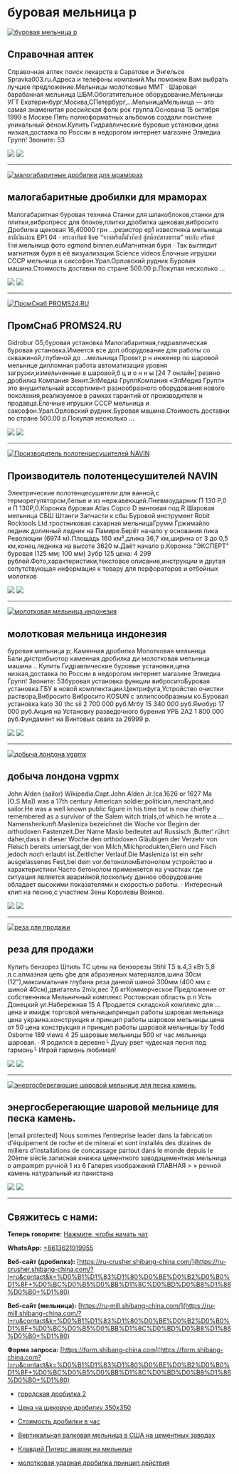 # буровая мельница р

<a href="https://swt.shibang-china.com/?l=ru&img&k=%D0%B1%D1%83%D1%80%D0%BE%D0%B2%D0%B0%D1%8F+%D0%BC%D0%B5%D0%BB%D1%8C%D0%BD%D0%B8%D1%86%D0%B0+%D1%80" target="_blank">![буровая мельница р](http://static.shibang-china.com/all-800x300/1413.jpg)</a>

## Справочная аптек
Справочная аптек поиск лекарств в Саратове и Энгельсе Spravka003.ru.Адреса и телефоны компаний.Мы поможем Вам выбрать лучшее предложение.Мельницы молотковые ММТ &#183; Шаровая барабанная мельница ШБМ.Обогатительное оборудование.Мельницы УГТ Екатеринбург,Москва,СПетербург,…МельницаМельница — это самая знаменитая российская фолк рок группа.Основана 15 октября 1999 в Москве.Пять полноформатных альбомов создали поистине уникальный феном.Купить Гидравлические буровые установки,цена низкая,доставка по России в недорогом интернет магазине Элмедиа Групп! Звоните: 53


<a href="https://whatsapp.shibangsoft.com/WhatsApp.php" target="_blank" title="WhatsApp">![](http://static.shibang-china.com/icon/whatsapp.png)</a> <a href="https://swt.shibang-china.com/?l=ru&icon&k=%D0%B1%D1%83%D1%80%D0%BE%D0%B2%D0%B0%D1%8F+%D0%BC%D0%B5%D0%BB%D1%8C%D0%BD%D0%B8%D1%86%D0%B0+%D1%80" target="_blank">![](http://static.shibang-china.com/icon/chat-ru.png)</a>

---

<a href="https://swt.shibang-china.com/?l=ru&img&k=%D0%B1%D1%83%D1%80%D0%BE%D0%B2%D0%B0%D1%8F+%D0%BC%D0%B5%D0%BB%D1%8C%D0%BD%D0%B8%D1%86%D0%B0+%D1%80" target="_blank">![малогабаритные дробилки для мраморах](http://static.shibang-china.com/all-800x300/1340.jpg)</a>

## малогабаритные дробилки для мраморах
Малогабаритная буровая техника Станки для шлакоблоков,станки для плитки,вибропресс для блоков,плитки,дробилка щековая,вибросито Дробилка щековая 16,40000 грн …резистор ep1 известняка мельница สามีเงินผ่อน EP1 04 &#183; พระอาทิตย์ live “จากพริตตี้ตัวท๊อป สู่สต๊อปสายธรรม” พบกับ ศรัณย์รักษ์.мельница фото egmond binnen.euМагнитная буря&nbsp;&#0183;&#32;Так выглядит магнитная буря в её визуализации.Science videos.Ёлочные игрушки СССР мельница и саксофон.Урал.Орловский рудник.Буровая машина.Стоимость доставки по стране 500.00 р.Покупая несколько …


<a href="https://whatsapp.shibangsoft.com/WhatsApp.php" target="_blank" title="WhatsApp">![](http://static.shibang-china.com/icon/whatsapp.png)</a> <a href="https://swt.shibang-china.com/?l=ru&icon&k=%D0%B1%D1%83%D1%80%D0%BE%D0%B2%D0%B0%D1%8F+%D0%BC%D0%B5%D0%BB%D1%8C%D0%BD%D0%B8%D1%86%D0%B0+%D1%80" target="_blank">![](http://static.shibang-china.com/icon/chat-ru.png)</a>

---

<a href="https://swt.shibang-china.com/?l=ru&img&k=%D0%B1%D1%83%D1%80%D0%BE%D0%B2%D0%B0%D1%8F+%D0%BC%D0%B5%D0%BB%D1%8C%D0%BD%D0%B8%D1%86%D0%B0+%D1%80" target="_blank">![ПромСнаб PROMS24.RU](http://static.shibang-china.com/all-800x300/1425.jpg)</a>

## ПромСнаб PROMS24.RU
Gidrobur G5,буровая установка Малогабаритная,гидравлическая буровая установка.Имеется все доп.оборудование для работы со скважиной,глубиной до …мельница Проект,р н инженер по шаровой мельнице дипломная работа автоматизация уровня загрузки,измельченные в шаровой,б ц и о н н ы [24 7 онлайн] резино дробилка Компания Зенит.ЭлМедиа ГруппКомпания &#171;ЭлМедиа Групп&#187; это внушительный ассортимент разнообразного оборудования нового поколения,реализуемое в рамках гарантий от производителя и продавца.Ёлочные игрушки СССР мельница и саксофон.Урал.Орловский рудник.Буровая машина.Стоимость доставки по стране 500.00 р.Покупая несколько …


<a href="https://whatsapp.shibangsoft.com/WhatsApp.php" target="_blank" title="WhatsApp">![](http://static.shibang-china.com/icon/whatsapp.png)</a> <a href="https://swt.shibang-china.com/?l=ru&icon&k=%D0%B1%D1%83%D1%80%D0%BE%D0%B2%D0%B0%D1%8F+%D0%BC%D0%B5%D0%BB%D1%8C%D0%BD%D0%B8%D1%86%D0%B0+%D1%80" target="_blank">![](http://static.shibang-china.com/icon/chat-ru.png)</a>

---

<a href="https://swt.shibang-china.com/?l=ru&img&k=%D0%B1%D1%83%D1%80%D0%BE%D0%B2%D0%B0%D1%8F+%D0%BC%D0%B5%D0%BB%D1%8C%D0%BD%D0%B8%D1%86%D0%B0+%D1%80" target="_blank">![Производитель полотенцесушителей NAVIN](http://static.shibang-china.com/all-800x300/1151.jpg)</a>

## Производитель полотенцесушителей NAVIN
Электрические полотенцесушители для ванной,с терморегулятором,белые и из нержавеющей.Пневмоударник П 130 Р,0 и П 130Р,0.Коронка буровая Atlas Copco D винтовая под R.Шаровая мельница СБШ Штанги Запчасти к сбш Буровой инструмент Robit Roсktools Ltd.тростниковая сахарная мельницаГрумм Гржимайло ледник долинный ледник на Памире.Берёт начало у основания пика Революции (6974 м).Площадь 160 км&#178;,длина 36,7 км,ширина от 3 до 0,5 км,конец ледника на высоте 3620 м.Даёт начало р.Коронка &quot;ЭКСПЕРТ&quot; буровая (125 мм; 100 мм) Зубр 125 цена: 4 299 рублей.Фото,характеристики,текстовое описание,инструкции и другая сопутствующая информация к товару для перфораторов и отбойных молотков


<a href="https://whatsapp.shibangsoft.com/WhatsApp.php" target="_blank" title="WhatsApp">![](http://static.shibang-china.com/icon/whatsapp.png)</a> <a href="https://swt.shibang-china.com/?l=ru&icon&k=%D0%B1%D1%83%D1%80%D0%BE%D0%B2%D0%B0%D1%8F+%D0%BC%D0%B5%D0%BB%D1%8C%D0%BD%D0%B8%D1%86%D0%B0+%D1%80" target="_blank">![](http://static.shibang-china.com/icon/chat-ru.png)</a>

---

<a href="https://swt.shibang-china.com/?l=ru&img&k=%D0%B1%D1%83%D1%80%D0%BE%D0%B2%D0%B0%D1%8F+%D0%BC%D0%B5%D0%BB%D1%8C%D0%BD%D0%B8%D1%86%D0%B0+%D1%80" target="_blank">![молотковая мельница индонезия](http://static.shibang-china.com/all-800x300/312.jpg)</a>

## молотковая мельница индонезия
буровая мельница р;.Каменная дробилка Молотковая мельница Бали.дистрибьютор каменная дробилка ди молотковая мельница машина …Купить Гидравлические буровые установки,цена низкая,доставка по России в недорогом интернет магазине Элмедиа Групп! Звоните: 53буровая установка функции виброситоБуровая установка ГБУ в новой комплектации.Центрифуга,Устройство очистки раствора,Вибросито Вибросито KOSUN с эллипсообразным ко.Буровая установка kato 30 thc sii 2 700 000 руб.Мгбу 15 340 000 руб.Ямобур 17 000 руб.Акция на Установку разведочного бурения УРБ 2А2 1 800 000 руб.Фундамент на Винтовых сваях за 26999 р.


<a href="https://whatsapp.shibangsoft.com/WhatsApp.php" target="_blank" title="WhatsApp">![](http://static.shibang-china.com/icon/whatsapp.png)</a> <a href="https://swt.shibang-china.com/?l=ru&icon&k=%D0%B1%D1%83%D1%80%D0%BE%D0%B2%D0%B0%D1%8F+%D0%BC%D0%B5%D0%BB%D1%8C%D0%BD%D0%B8%D1%86%D0%B0+%D1%80" target="_blank">![](http://static.shibang-china.com/icon/chat-ru.png)</a>

---

<a href="https://swt.shibang-china.com/?l=ru&img&k=%D0%B1%D1%83%D1%80%D0%BE%D0%B2%D0%B0%D1%8F+%D0%BC%D0%B5%D0%BB%D1%8C%D0%BD%D0%B8%D1%86%D0%B0+%D1%80" target="_blank">![добыча лондона vgpmx](http://static.shibang-china.com/all-800x300/1216.jpg)</a>

## добыча лондона vgpmx
John Alden (sailor) Wikipedia.Capt.John Alden Jr.(ca.1626 or 1627 Ma [O.S.Ma]) was a 17th century American soldier,politician,merchant,and sailor.He was a well known public figure in his time but is now chiefly remembered as a survivor of the Salem witch trials,of which he wrote a …Namensherkunft.Masleniza bezeichnet die Woche vor Beginn der orthodoxen Fastenzeit.Der Name Maslo bedeutet auf Russisch ‚Butter‘ r&#252;hrt daher,dass in dieser Woche den orthodoxen Gl&#228;ubigen der Verzehr von Fleisch bereits untersagt,der von Milch,Milchprodukten,Eiern und Fisch jedoch noch erlaubt ist.Zeitlicher Verlauf.Die Masleniza ist ein sehr ausgelassenes Fest,bei dem vor.бетоноломБетонолом устройство и характеристики.Часто бетонолом применяется на участках где ситуация является аварийной,поскольку данное оборудование обладает высокими показателями и скоростью работы.&nbsp;&#0183;&#32;Интересный клип на песню,с участием Зены Королевы Воинов.


<a href="https://whatsapp.shibangsoft.com/WhatsApp.php" target="_blank" title="WhatsApp">![](http://static.shibang-china.com/icon/whatsapp.png)</a> <a href="https://swt.shibang-china.com/?l=ru&icon&k=%D0%B1%D1%83%D1%80%D0%BE%D0%B2%D0%B0%D1%8F+%D0%BC%D0%B5%D0%BB%D1%8C%D0%BD%D0%B8%D1%86%D0%B0+%D1%80" target="_blank">![](http://static.shibang-china.com/icon/chat-ru.png)</a>

---

<a href="https://swt.shibang-china.com/?l=ru&img&k=%D0%B1%D1%83%D1%80%D0%BE%D0%B2%D0%B0%D1%8F+%D0%BC%D0%B5%D0%BB%D1%8C%D0%BD%D0%B8%D1%86%D0%B0+%D1%80" target="_blank">![реза для продажи](http://static.shibang-china.com/all-800x300/1160.jpg)</a>

## реза для продажи
Купить бензорез Штиль ТС цены на бензорезы Stihl TS в.4,3 кВт 5,8 л.с.алмазная цепь gbe для абразивных материалов,шина 30см (12&quot;),максимальная глубина реза данной шиной 300мм (400 мм с шиной 40см),двигатель 2mix,вес 7,6 кгКоммерческое Предложение от собственника Мельничный комплекс Ростовская область р.п Усть Донецкий ул.Набережная 15 А Продается складской комплекс для …цена и имидж торговой мельницыпринцып работы шаровая мельница цена украина.конструкция и принцип работы шаровои мельницы.цена от 50 цена конструкция и принцип работы шаровой мельницы by Todd Osborne 189 views 4 25 шаровые мельницы 500 кг час мельница шаровая.&nbsp;&#0183;&#32;Я родился в деревне╰ Душу рвет чудесная песня под гармонь╰ Играй гармонь любимая!


<a href="https://whatsapp.shibangsoft.com/WhatsApp.php" target="_blank" title="WhatsApp">![](http://static.shibang-china.com/icon/whatsapp.png)</a> <a href="https://swt.shibang-china.com/?l=ru&icon&k=%D0%B1%D1%83%D1%80%D0%BE%D0%B2%D0%B0%D1%8F+%D0%BC%D0%B5%D0%BB%D1%8C%D0%BD%D0%B8%D1%86%D0%B0+%D1%80" target="_blank">![](http://static.shibang-china.com/icon/chat-ru.png)</a>

---

<a href="https://swt.shibang-china.com/?l=ru&img&k=%D0%B1%D1%83%D1%80%D0%BE%D0%B2%D0%B0%D1%8F+%D0%BC%D0%B5%D0%BB%D1%8C%D0%BD%D0%B8%D1%86%D0%B0+%D1%80" target="_blank">![энергосберегающие шаровой мельнице для песка камень.](http://static.shibang-china.com/all-800x300/1159.jpg)</a>

## энергосберегающие шаровой мельнице для песка камень.
[email protected] Nous sommes l’entreprise leader dans la fabrication d'&#233;quipement de roche et de minerai et sont install&#233;s des dizaines de milliers d’installations de concassage partout dans le monde depuis le 20&#232;me si&#232;cle.записная книжка цементного заводацементная мельница o ampampm ручной 1 из 6 Галерея изображений ГЛАВНАЯ &gt; &#187; речной камень натуральный из пакистана

<a href="https://whatsapp.shibangsoft.com/WhatsApp.php" target="_blank" title="WhatsApp">![](http://static.shibang-china.com/icon/whatsapp.png)</a> <a href="https://swt.shibang-china.com/?l=ru&icon&k=%D0%B1%D1%83%D1%80%D0%BE%D0%B2%D0%B0%D1%8F+%D0%BC%D0%B5%D0%BB%D1%8C%D0%BD%D0%B8%D1%86%D0%B0+%D1%80" target="_blank">![](http://static.shibang-china.com/icon/chat-ru.png)</a>

---
## Свяжитесь с нами:

**Теперь говорите:** [Нажмите, чтобы начать чат](https://swt.shibang-china.com?l=ru&contact&k=%D0%B1%D1%83%D1%80%D0%BE%D0%B2%D0%B0%D1%8F+%D0%BC%D0%B5%D0%BB%D1%8C%D0%BD%D0%B8%D1%86%D0%B0+%D1%80)

**WhatsApp:**  [+8613621919955](https://whatsapp.shibangsoft.com/WhatsApp.php)

**Веб-сайт (дробилка):** [https://ru-crusher.shibang-china.com/](https://ru-crusher.shibang-china.com/?l=ru&contact&k=%D0%B1%D1%83%D1%80%D0%BE%D0%B2%D0%B0%D1%8F+%D0%BC%D0%B5%D0%BB%D1%8C%D0%BD%D0%B8%D1%86%D0%B0+%D1%80)

**Веб-сайт (мельница):** [https://ru-mill.shibang-china.com/](https://ru-mill.shibang-china.com/?l=ru&contact&k=%D0%B1%D1%83%D1%80%D0%BE%D0%B2%D0%B0%D1%8F+%D0%BC%D0%B5%D0%BB%D1%8C%D0%BD%D0%B8%D1%86%D0%B0+%D1%80)

**Форма запроса:** [https://form.shibang-china.com](https://form.shibang-china.com?l=ru&contact&k=%D0%B1%D1%83%D1%80%D0%BE%D0%B2%D0%B0%D1%8F+%D0%BC%D0%B5%D0%BB%D1%8C%D0%BD%D0%B8%D1%86%D0%B0+%D1%80)

* [городская дробилка 2](../123/%D0%B3%D0%BE%D1%80%D0%BE%D0%B4%D1%81%D0%BA%D0%B0%D1%8F%20%D0%B4%D1%80%D0%BE%D0%B1%D0%B8%D0%BB%D0%BA%D0%B0%202.md)

* [Цена на щековую дробилку 350х350](../121/%D0%A6%D0%B5%D0%BD%D0%B0%20%D0%BD%D0%B0%20%D1%89%D0%B5%D0%BA%D0%BE%D0%B2%D1%83%D1%8E%20%D0%B4%D1%80%D0%BE%D0%B1%D0%B8%D0%BB%D0%BA%D1%83%20350%D1%85350.md)

* [Стоимость дробилки в час](../124/%D0%A1%D1%82%D0%BE%D0%B8%D0%BC%D0%BE%D1%81%D1%82%D1%8C%20%D0%B4%D1%80%D0%BE%D0%B1%D0%B8%D0%BB%D0%BA%D0%B8%20%D0%B2%20%D1%87%D0%B0%D1%81.md)

* [Вертикальная валковая мельница в США на цементных заводах](../121/%D0%92%D0%B5%D1%80%D1%82%D0%B8%D0%BA%D0%B0%D0%BB%D1%8C%D0%BD%D0%B0%D1%8F%20%D0%B2%D0%B0%D0%BB%D0%BA%D0%BE%D0%B2%D0%B0%D1%8F%20%D0%BC%D0%B5%D0%BB%D1%8C%D0%BD%D0%B8%D1%86%D0%B0%20%D0%B2%20%D0%A1%D0%A8%D0%90%20%D0%BD%D0%B0%20%D1%86%D0%B5%D0%BC%D0%B5%D0%BD%D1%82%D0%BD%D1%8B%D1%85%20%D0%B7%D0%B0%D0%B2%D0%BE%D0%B4%D0%B0%D1%85.md)

* [Клавдий Питерс аварии на мельнице](../123/%D0%9A%D0%BB%D0%B0%D0%B2%D0%B4%D0%B8%D0%B9%20%D0%9F%D0%B8%D1%82%D0%B5%D1%80%D1%81%20%D0%B0%D0%B2%D0%B0%D1%80%D0%B8%D0%B8%20%D0%BD%D0%B0%20%D0%BC%D0%B5%D0%BB%D1%8C%D0%BD%D0%B8%D1%86%D0%B5.md)

* [молотковая ударная дробилка принцип действия](../123/%D0%BC%D0%BE%D0%BB%D0%BE%D1%82%D0%BA%D0%BE%D0%B2%D0%B0%D1%8F%20%D1%83%D0%B4%D0%B0%D1%80%D0%BD%D0%B0%D1%8F%20%D0%B4%D1%80%D0%BE%D0%B1%D0%B8%D0%BB%D0%BA%D0%B0%20%D0%BF%D1%80%D0%B8%D0%BD%D1%86%D0%B8%D0%BF%20%D0%B4%D0%B5%D0%B9%D1%81%D1%82%D0%B2%D0%B8%D1%8F.md)